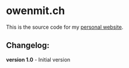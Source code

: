 # owenmit.ch

This is the source code for my [personal website](https://owenmit.ch/).

## Changelog:

**version 1.0** - Initial version